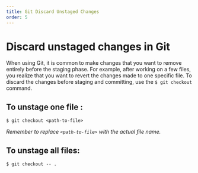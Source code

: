 ```yaml
---
title: Git Discard Unstaged Changes
order: 5
---
```

# Discard unstaged changes in Git

When using Git, it is common to make changes that you want to remove entirely before the staging phase. For example, after working on a few files, you realize that you want to revert the changes made to one specific file. To discard the changes before staging and committing, use the `$ git checkout` command.

## To unstage one file :

`$ git checkout <path-to-file>`

_Remember to replace `<path-to-file>` with the actual file name._

## To unstage all files:

`$ git checkout -- .`
